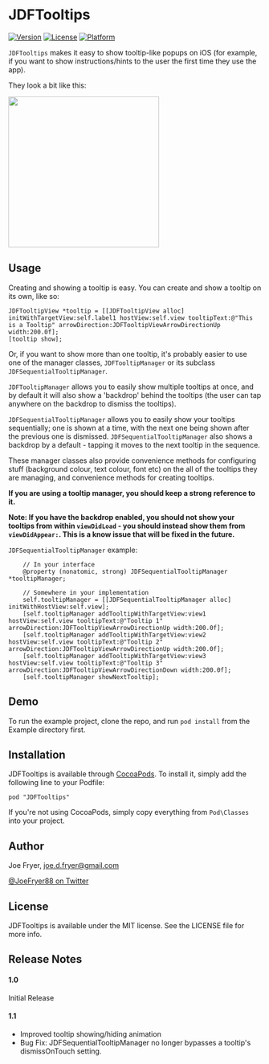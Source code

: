 # JDFTooltips

[![Version](https://img.shields.io/cocoapods/v/JDFTooltips.svg?style=flat)](http://cocoadocs.org/docsets/JDFTooltips)
[![License](https://img.shields.io/cocoapods/l/JDFTooltips.svg?style=flat)](http://cocoadocs.org/docsets/JDFTooltips)
[![Platform](https://img.shields.io/cocoapods/p/JDFTooltips.svg?style=flat)](http://cocoadocs.org/docsets/JDFTooltips)

`JDFTooltips` makes it easy to show tooltip-like popups on iOS (for example, if you want to show instructions/hints to the user the first time they use the app). 

They look a bit like this:

<img src="Screenshots/JDFTooltips.gif" width="300"/>

## Usage

Creating and showing a tooltip is easy. You can create and show a tooltip on its own, like so:

``` objc
JDFTooltipView *tooltip = [[JDFTooltipView alloc] initWithTargetView:self.label1 hostView:self.view tooltipText:@"This is a Tooltip" arrowDirection:JDFTooltipViewArrowDirectionUp width:200.0f];
[tooltip show];
```

Or, if you want to show more than one tooltip, it's probably easier to use one of the manager classes, `JDFTooltipManager` or its subclass `JDFSequentialTooltipManager`.

`JDFTooltipManager` allows you to easily show multiple tooltips at once, and by default it will also show a 'backdrop' behind the tooltips (the user can tap anywhere on the backdrop to dismiss the tooltips). 

`JDFSequentialTooltipManager` allows you to easily show your tooltips sequentially; one is shown at a time, with the next one being shown after the previous one is dismissed. `JDFSequentialTooltipManager` also shows a backdrop by a default - tapping it moves to the next tooltip in the sequence. 

These manager classes also provide convenience methods for configuring stuff (background colour, text colour, font etc) on the all of the tooltips they are managing, and convenience methods for creating tooltips.

**If you are using a tooltip manager, you should keep a strong reference to it.**

**Note: If you have the backdrop enabled, you should not show your tooltips from within `viewDidLoad` - you should instead show them from `viewDidAppear:`. This is a know issue that will be fixed in the future.**

`JDFSequentialTooltipManager` example:

``` objc
    // In your interface
    @property (nonatomic, strong) JDFSequentialTooltipManager *tooltipManager;
    
    // Somewhere in your implementation
    self.tooltipManager = [[JDFSequentialTooltipManager alloc] initWithHostView:self.view];
    [self.tooltipManager addTooltipWithTargetView:view1 hostView:self.view tooltipText:@"Tooltip 1" arrowDirection:JDFTooltipViewArrowDirectionUp width:200.0f];
    [self.tooltipManager addTooltipWithTargetView:view2 hostView:self.view tooltipText:@"Tooltip 2" arrowDirection:JDFTooltipViewArrowDirectionUp width:200.0f];
    [self.tooltipManager addTooltipWithTargetView:view3 hostView:self.view tooltipText:@"Tooltip 3" arrowDirection:JDFTooltipViewArrowDirectionDown width:200.0f];
    [self.tooltipManager showNextTooltip];
```

## Demo

To run the example project, clone the repo, and run `pod install` from the Example directory first.

## Installation

JDFTooltips is available through [CocoaPods](http://cocoapods.org). To install
it, simply add the following line to your Podfile:

    pod "JDFTooltips"

If you're not using CocoaPods, simply copy everything from `Pod\Classes` into your project.

## Author

Joe Fryer, joe.d.fryer@gmail.com

[@JoeFryer88 on Twitter](https://twitter.com/joefryer88)

## License

JDFTooltips is available under the MIT license. See the LICENSE file for more info.

## Release Notes

#### 1.0

Initial Release

#### 1.1

 - Improved tooltip showing/hiding animation
 - Bug Fix: JDFSequentialTooltipManager no longer bypasses a tooltip's dismissOnTouch setting.

